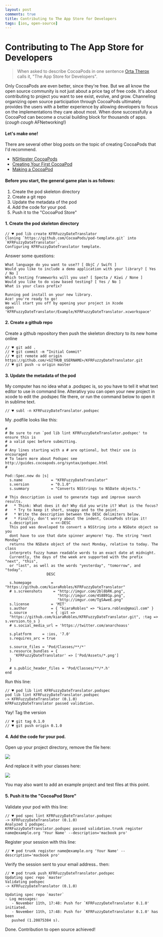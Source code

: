 ```yaml
---
layout: post
comments: true
title: Contributing to The App Store for Developers
tags: [ios, open-source]
---
```

# Contributing to The App Store for Developers

> When asked to describe CocoaPods in one sentence [Orta Therox](https://twitter.com/orta) calls it, 
"The App Store for Developers". 

Only CocoaPods are even better, since they're free. But we all know the open source community is not just about a price tag of free code. It's about contributing to project you want to see exist, evolve, and grow. Channeling organizing open source participation through CocoaPods ultimately provides the users with a better experience by allowing developers to focus on the implementations they care about most. When done successfully a CocoaPod can become a crucial building block for thousands of apps. (*cough cough* AFNetworking!)

#### Let's make one!

There are several other blog posts on the topic of creating CocoaPods that I'd recommend. 
- [NSHipster CocoaPods](http://nshipster.com/cocoapods/)
- [Creating Your First CocoaPod](http://code.tutsplus.com/tutorials/creating-your-first-cocoapod--cms-24332)
- [Making a CocoaPod](https://guides.cocoapods.org/making/making-a-cocoapod.html)


#### Before you start, the general game plan is as follows:
1. Create the pod skeleton directory
2. Create a git repo
3. Update the metadata of the pod
4. Add the code for your pod.
5. Push it to the "CocoaPod Store"


#### 1. Create the pod skeleton directory
    // ♥ pod lib create KFRFuzzyDateTranslator
    Cloning `https://github.com/CocoaPods/pod-template.git` into `KFRFuzzyDateTranslator`.
    Configuring KFRFuzzyDateTranslator template.

Answer some questions:

    What language do you want to use?? [ ObjC / Swift ]
    Would you like to include a demo application with your library? [ Yes / No ]
    Which testing frameworks will you use? [ Specta / Kiwi / None ]
    Would you like to do view based testing? [ Yes / No ]
    What is your class prefix?

    Running pod install on your new library.
    Ace! you're ready to go!
    We will start you off by opening your project in Xcode
    open 'KFRFuzzyDateTranslator/Example/KFRFuzzyDateTranslator.xcworkspace'

#### 2. Create a github repo
    
Create a github repository then push the skeleton directory to its new home online
    
    // ♥ git add .
    // ♥ git commit -m “Initial Commit"
    // ♥ git remote add origin https://github.com/<GITHUB_USERNAME>/KFRFuzzyDateTranslator.git
    // ♥ git push -u origin master


#### 3. Update the metadata of the pod

My computer has no idea what a .podspec is, so you have to tell it what text editor to use in command line. Alterativy you can open your new project in xcode to edit the .podspec file there, or run the command below to open it in sublime text.

    // ♥ subl -n KFRFuzzyDateTranslator.podspec
    
My .podfile looks like this:

    #
    # Be sure to run `pod lib lint KFRFuzzyDateTranslator.podspec' to ensure this is
    # a valid spec before submitting.
    #
    # Any lines starting with a # are optional, but their use is encouraged
    # To learn more about Podspec see http://guides.cocoapods.org/syntax/podspec.html
    #
    
    Pod::Spec.new do |s|
      s.name             = "KFRFuzzyDateTranslator"
      s.version          = "0.1.0"
      s.summary          = "Converts NSStrings to NSDate objects."

    # This description is used to generate tags and improve search results.
    #   * Think: What does it do? Why did you write it? What is the focus?
    #   * Try to keep it short, snappy and to the point.
    #   * Write the description between the DESC delimiters below.
    #   * Finally, don't worry about the indent, CocoaPods strips it!  
      s.description      = <<-DESC 
      This pod was developed to convert a NSString into a NSDate object so you 
      dont have to use that date spinner anymore! Yay. The string "next Monday" 
      returns the NSDate object of the next Monday, relative to today. The class 
      interprets fuzzy human readable words to an exact date at midnight. 
      Currently, the days of the week are supported with the prefix "next", "this",
      or "last", as well as the words "yesterday", "tomorrow", and "today".
                       DESC

      s.homepage         = "https://github.com/kiaraRobles/KFRFuzzyDateTranslator"
      # s.screenshots     = "http://imgur.com/2bl8bRK.png", 
                            "http://imgur.com/4S8B91p.png", 
                            "http://imgur.com/TgSAweE.png"
      s.license          = 'MIT'
      s.author           = { "kiaraRobles" => "kiara.robles@gmail.com" }
      s.source           = { :git =>     
      "https://github.com/kiaraRobles/KFRFuzzyDateTranslator.git", :tag => s.version.to_s }
      # s.social_media_url = 'https://twitter.com/anarchoass'

      s.platform     = :ios, '7.0'
      s.requires_arc = true

      s.source_files = 'Pod/Classes/**/*'
      s.resource_bundles = {
        'KFRFuzzyDateTranslator' => ['Pod/Assets/*.png']
      }

      # s.public_header_files = 'Pod/Classes/**/*.h'
    end
    
Run this line:

    // ♥ pod lib lint KFRFuzzyDateTranslator.podspec
    pod lib lint KFRFuzzyDateTranslator.podspec
    -> KFRFuzzyDateTranslator (0.1.0)
    KFRFuzzyDateTranslator passed validation.
    
Yay! Tag the version

    // ♥ git tag 0.1.0
    // ♥ git push origin 0.1.0


#### 4. Add the code for your pod.

Open up your project directory, remove the file here:

![](http://imgur.com/irqPVeo.png)

And replace it with your classes here:

![](http://imgur.com/3sNTjGJ.png)

You may also want to add an example project and test files at this point.


#### 5. Push it to the "CocoaPod Store"

Validate your pod with this line:

    // ♥ pod spec lint KFRFuzzyDateTranslator.podspec
    -> KFRFuzzyDateTranslator (0.1.0)
    Analyzed 1 podspec.
    KFRFuzzyDateTranslator.podspec passed validation.trunk register 
    name@example.org 'Your Name' --description='macbook pro'

Register your session with this line:

    // ♥ pod trunk register name@example.org 'Your Name' --description='macbook pro'

Verify the session sent to your email address.. then:

    // ♥ pod trunk push KFRFuzzyDateTranslator.podspec
    Updating spec repo `master`
    Validating podspec
    -> KFRFuzzyDateTranslator (0.1.0)

    Updating spec repo `master`
    - Log messages:
       - November 11th, 17:48: Push for `KFRFuzzyDateTranslator 0.1.0' initiated.
       - November 11th, 17:48: Push for `KFRFuzzyDateTranslator 0.1.0' has been 
       pushed (1.20875384 s).
       

Done. Contribution to open source achieved!
